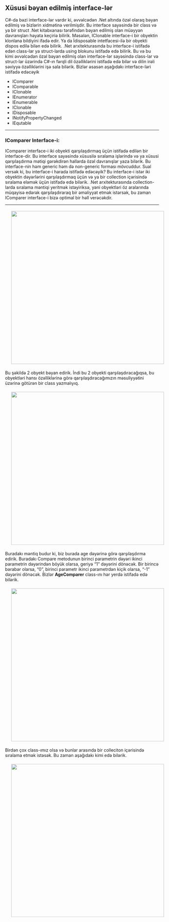<h2><strong>Xüsusi bəyan edilmiş interface-lər</strong></h2>

<p>C#-da bəzi interface-lər vardır ki, əvvəlcədən .Net altında özəl olaraq bəyan edilmiş və bizlərin xidmətinə verilmişdir. Bu interface sayəsində bir class və ya bir struct .Net kitabxanası tərəfindən bəyan edilmiş olan müəyyən davranışları həyata keçiriə bilirik. 
Məsələn, IClonable interface-i bir obyektin klonlana bildiyini ifadə edir.
Ya da İdisposable intetfacesi-ilə bir obyekti dispos edilə bilən edə bilirik. .Net arxitekturasında bu interface-i istifadə edən class-lar ya struct-larda using blokunu istifadə edə bilirik.
Bu və bu kimi əvvəlcədən özəl bəyan edilmiş olan interface-lər sayəsində class-lar və struct-lar üzərində C#-ın fərqli dil özəlliklərini istifadə edə bilər və dilin irəli səviyyə özəlliklərini işə sala bilərik.
Bizlər əsasən aşağıdakı interface-ləri istifadə edəcəyik</p>

<ul>
  <li>IComparer</li>
  <li>IComparable</li>
  <li>IClonable</li>
  <li>IEnumerator</li>
  <li>IEnumerable</li>
  <li>IClonable</li>
  <li>IDisposable</li>
  <li>INotifyPropertyChanged</li>
  <li>IEqutable</li>
</ul>
<hr/>

<h3><strong>IComparer Interface-i:</strong></h3>
IComparer interface-i iki obyekti qarşılaşdırmaq üçün istifadə edilən bir interface-dir.
Bu interface sayəsində xüsusilə sıralama işlərində və ya xüsusi qarşılaşdırma mətiqi gərəkdirən hallarda özəl davranışlar yaza bilərik. Bu interface-nin həm generic həm də non-generic forması mövcuddur. 
Sual versək ki, bu interface-i harada istifadə edəcəyik?
Bu interface-i istər iki obyektin dəyərlərini qarşılaşdırmaq üçün və ya bir collection içərisində sıralama eləmək üçün istifadə edə bilərik.
.Net arxitekturasında collection-larda sıralama məntiqi yeritmək istəyiriksə, yəni obyektləri öz aralarında müqayisə edərək qarşılaşdıraraq bir əməliyyat etmək istərsək, bu zaman IComparer interface-i bizə optimal bir həll verəcəkdir.

<hr/>
<div style = "width: 500px; margin:20px">
  <img  style="width: 500px" src = "https://github.com/user-attachments/assets/6a5612fa-65a2-406e-88e4-99d5b443c35e"/>
</div>
</hr>

Bu şəkildə 2 obyekt bəyan edirik. İndi bu 2 obyekti qarşılaşdıracağıqsa, bu obyektləri hansı özəlliklərinə görə qarşılaşdıracağımızın məsuliyyətini üzərinə götürən bir class yazmalıyıq.
</hr>

<div style = "width: 600px; margin: 20px;">
  <img style="width: 500px"  src = "https://github.com/user-attachments/assets/e2bb7db4-ab20-467d-b18c-02d9a712d46f"/>
</div>
</hr>
Buradakı məntiq budur ki, biz burada age dəyərinə görə qarşılaşdırma edirik. Buradakı Compare metodunun birinci parametrin dəyəri ikinci parametrin dəyərindən böyük olarsa, geriyə “1” dəyərini dönəcək. Bir birincə bərabər olarsa, “0”, birinci parametr ikinci parametrdən kiçik olarsa, “-1” dəyərini dönəcək. Bizlər <strong>AgeComparer</strong> class-ını hər yerdə istifadə edə bilərik.
</hr>


<div style = "width: 500px; margin: 20px; margin:20px">
  <img style="width: 500px"  src = "https://github.com/user-attachments/assets/1773a4bb-335b-493f-9fc1-c9f5179940c8"/>
</div>
</hr>

Birdən çox class-ımız olsa və bunlar arasında bir colleciton içərisində sıralama etmək istəsək. Bu zaman aşağıdakı kimi edə bilərik.

</hr>
<div style = "width: 500px; margin: 20px; margin:20px">
  <img style="width: 500px"  src = "https://github.com/user-attachments/assets/088cd701-23ec-4f6d-ac68-65ffe02c2e7d"/>
</div>
</hr>
